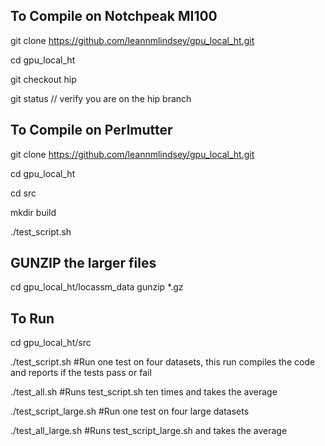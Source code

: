 ## To Compile on Notchpeak MI100
git clone https://github.com/leannmlindsey/gpu_local_ht.git

cd gpu_local_ht

git checkout hip

git status // verify you are on the hip branch



## To Compile on Perlmutter
git clone https://github.com/leannmlindsey/gpu_local_ht.git

cd gpu_local_ht

cd src

mkdir build

./test_script.sh

## GUNZIP the larger files
cd gpu_local_ht/locassm_data
gunzip *.gz

## To Run
cd gpu_local_ht/src

./test_script.sh #Run one test on four datasets, this run compiles the code and reports if the tests pass or fail

./test_all.sh #Runs test_script.sh ten times and takes the average

./test_script_large.sh #Run one test on four large datasets 

./test_all_large.sh #Runs test_script_large.sh and takes the average
